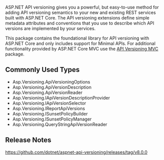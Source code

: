 ﻿ASP.NET API versioning gives you a powerful, but easy-to-use method for adding API versioning semantics to your new
and existing REST services built with ASP.NET Core. The API versioning extensions define simple metadata attributes
and conventions that you use to describe which API versions are implemented by your services.

This package contains the foundational library for API versioning with ASP.NET Core and only includes support for
Minimal APIs. For additional functionality provided by ASP.NET Core MVC use the
[API Versioning MVC](https://www.nuget.org/packages/Asp.Versioning.Mvc) package.

## Commonly Used Types

- Asp.Versioning.ApiVersioningOptions
- Asp.Versioning.ApiVersionDescription
- Asp.Versioning.ApiVersionReader
- Asp.Versioning.IApiVersionDescriptionProvider
- Asp.Versioning.IApiVersionSelector
- Asp.Versioning.IReportApiVersions
- Asp.Versioning.ISunsetPolicyBuilder
- Asp.Versioning.ISunsetPolicyManager
- Asp.Versioning.QueryStringApiVersionReader

## Release Notes

https://github.com/dotnet/aspnet-api-versioning/releases/tag/v8.0.0
